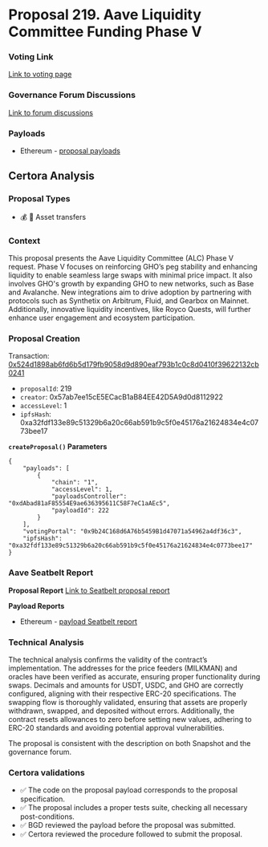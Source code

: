 # Proposal 219. Aave Liquidity Committee Funding Phase V

### Voting Link
[Link to voting page](https://vote.onaave.com/proposal/?proposalId=219)

### Governance Forum Discussions
[Link to forum discussions](https://governance.aave.com/t/arfc-aave-liquidity-committee-funding-phase-v/20043)

### Payloads

* Ethereum - [proposal payloads](https://etherscan.io/address/0xec89aED62B364816e965D27f658163B8877d7D34)



## Certora Analysis

### Proposal Types

* :moneybag: :receipt: Asset transfers

### Context
This proposal presents the Aave Liquidity Committee (ALC) Phase V request. Phase V focuses on reinforcing GHO’s peg stability and enhancing liquidity to enable seamless large swaps with minimal price impact. It also involves GHO's growth by expanding GHO to new networks, such as Base and Avalanche. New integrations aim to drive adoption by partnering with protocols such as Synthetix on Arbitrum, Fluid, and Gearbox on Mainnet. Additionally, innovative liquidity incentives, like Royco Quests, will further enhance user engagement and ecosystem participation. 

### Proposal Creation
Transaction: [0x524d1898ab6fd6b5d179fb9058d9d890eaf793b1c0c8d0410f39622132cb0241](https://etherscan.io/tx/0x524d1898ab6fd6b5d179fb9058d9d890eaf793b1c0c8d0410f39622132cb0241)
- `proposalId`: 219
- `creator`: 0x57ab7ee15cE5ECacB1aB84EE42D5A9d0d8112922
- `accessLevel`: 1
- `ipfsHash`: 0xa32fdf133e89c51329b6a20c66ab591b9c5f0e45176a21624834e4c0773bee17

**`createProposal()` Parameters**
```
{
    "payloads": [
        {
            "chain": "1",
            "accessLevel": 1,
            "payloadsController": "0xdAbad81aF85554E9ae636395611C58F7eC1aAEc5",
            "payloadId": 222
        }
    ],
    "votingPortal": "0x9b24C168d6A76b5459B1d47071a54962a4df36c3",
    "ipfsHash": "0xa32fdf133e89c51329b6a20c66ab591b9c5f0e45176a21624834e4c0773bee17"
}
```

### Aave Seatbelt Report
**Proposal Report**
[Link to Seatbelt proposal report](https://github.com/bgd-labs/seatbelt-gov-v3/blob/main/reports/proposals/219.md)

**Payload Reports**

* Ethereum - [payload Seatbelt report](https://github.com/bgd-labs/seatbelt-gov-v3/blob/main/reports/payloads/1/0xdAbad81aF85554E9ae636395611C58F7eC1aAEc5/222.md)


### Technical Analysis
The technical analysis confirms the validity of the contract’s implementation. The addresses for the price feeders (MILKMAN) and oracles have been verified as accurate, ensuring proper functionality during swaps. Decimals and amounts for USDT, USDC, and GHO are correctly configured, aligning with their respective ERC-20 specifications. The swapping flow is thoroughly validated, ensuring that assets are properly withdrawn, swapped, and deposited without errors. Additionally, the contract resets allowances to zero before setting new values, adhering to ERC-20 standards and avoiding potential approval vulnerabilities.

The proposal is consistent with the description on both Snapshot and the governance forum.

### Certora validations
* :white_check_mark: The code on the proposal payload corresponds to the proposal specification.
* :white_check_mark: The proposal includes a proper tests suite, checking all necessary post-conditions.
* :white_check_mark: BGD reviewed the payload before the proposal was submitted.
* :white_check_mark: Certora reviewed the procedure followed to submit the proposal.